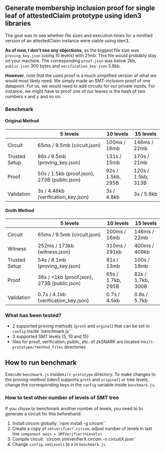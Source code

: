 ## Generate membership inclusion proof for single leaf of attestedClaim prototype using iden3 libraries

The goal was to see whether file sizes and execution times for a minified version of an attestedClaim instance were viable using iden3. 

**As of now, I don't see any objections,** as the biggest file size was `proving_key.json` (using 15 levels) with 21mb. This file would probably stay on your machine. The corresponding `proof.json` was below 2kb, `public.json` 300 bytes and `verification_key.json` 5.6kb.

**However**, note that the used proof is a much simplified version of what we would most likely need. We simply made an SMT-inclusion proof of one datapoint. For us, we would need to add circuits for our private inputs. For instance, we might have to proof one of our leaves is the hash of two numbers x and y and so on.

### Benchmark

#### Original Method

|               | 5 levels                                     | 10 levels         | 15 levels          |
| ------------- | -------------------------------------------- | ----------------- | ------------------ |
| Circuit       | 65ms / 9.5mb (circuit.json)                  | 100ms / 16mb      | 146ms / 22mb       |
| Trusted Setup | 86s / 9.5mb (proving_key.json)               | 131s / 15mb       | 170s / 21mb        |
| Proof         | 50s / 1.5kb (proof.json), 273B (public.json) | 92s / 1.5kb, 295B | 120s / 1.5kb, 313B |
| Validation    | 3s / 4.46kb (verification_key.json)          | 3s / 4.8kb        | 3s / 5.6kb         |

#### Groth Method

|               | 5 levels                                    | 10 levels         | 15 levels         |
| ------------- | ------------------------------------------- | ----------------- | ----------------- |
| Circuit       | 65ms / 9.5mb (circuit.json)                 | 100ms / 16mb      | 146ms / 22mb      |
| Witness       | 252ms / 173kb (witness.json)                | 310ms / 291kb     | 400ms / 409kb     |
| Trusted Setup | 54s / 8.1mb (proving_key.json)              | 81s / 13mb        | 100s / 18mb       |
| Proof         | 36s / <1kb (proof.json), 273B (public.json) | 65s / 1.7kb, 295B | 82s / 1.7kb, 300B |
| Validation    | 0.7s / 4.1kb (verification_key.json)        | 0.7s / 4.5kb      | 0.8s / 5.7kb      |

### What has been tested?

- 2 supported proving methods (`groth` and `orginal`) that can be set in `config` inside `benchmark.js``
- 3 supported SMT levels (5, 10 and 15)
- files for proof, verification, public, etc. of zkSNARK are located in`kilt-prototype/*method_files` directories

## How to run benchmark

Execute `benchmark.js` inside`kilt-prototype` directory. To make changes to the proving-method (iden3 supports `groth` and `original`) or tree levels, change the corresponding keys in the `config` variable inside `benchmark.js`.

### How to test other number of levels of SMT tree

If you chose to benchmark another number of levels, you need to to generate a circuit for this beforehand. 

1. Install circom globally: `npm install -g circom``
2. Create a copy of `smtverifier*.circom`, adjust number of levels in last line `component main = SMTVerifier(nLevels)`
3. Compile circuit: `circom smtverifierX.circom -o circuitX.json``
4. Change `config.smtLevels` to `X` in `benchmark.js`
